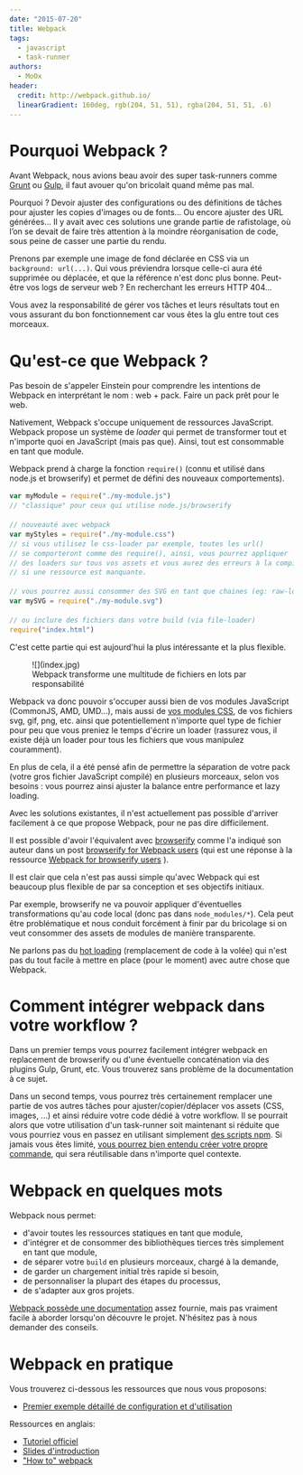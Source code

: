 ```yaml
---
date: "2015-07-20"
title: Webpack
tags:
  - javascript
  - task-runner
authors:
  - MoOx
header:
  credit: http://webpack.github.io/
  linearGradient: 160deg, rgb(204, 51, 51), rgba(204, 51, 51, .6)
---
```


# Pourquoi Webpack ?

Avant Webpack, nous avions beau avoir des super task-runners comme
[Grunt](/posts/js/premiers-pas-avec-grunt)
ou
[Gulp](/posts/js/introduction-gulp),
il faut avouer qu'on bricolait quand même pas mal.

Pourquoi ? Devoir ajuster des configurations ou des définitions de tâches pour
ajuster les copies d'images ou de fonts… Ou encore ajuster des URL générées…
Il y avait avec ces solutions une grande partie de rafistolage, où l’on se
devait de faire très attention à la moindre réorganisation de code, sous peine
de casser une partie du rendu.

Prenons par exemple une image de fond déclarée en CSS via un
`background: url(...)`.
Qui vous préviendra lorsque celle-ci aura été supprimée ou déplacée,
et que la référence n'est donc plus bonne.
Peut-être vos logs de serveur web ? En recherchant les erreurs HTTP 404...

Vous avez la responsabilité de gérer vos tâches et leurs résultats tout en vous
assurant du bon fonctionnement car vous êtes la glu entre tout ces morceaux.

# Qu'est-ce que Webpack ?

Pas besoin de s'appeler Einstein pour comprendre les intentions de Webpack en
interprétant le nom : web + pack. Faire un pack prêt pour le web.

Nativement, Webpack s'occupe uniquement de ressources JavaScript.
Webpack propose un système de *loader* qui permet de transformer tout et
n'importe quoi en JavaScript (mais pas que).
Ainsi, tout est consommable en tant que module.

Webpack prend à charge la fonction `require()` (connu et utilisé dans node.js et
browserify) et permet de défini des nouveaux comportements).

```js
var myModule = require("./my-module.js")
// "classique" pour ceux qui utilise node.js/browserify

// nouveauté avec webpack
var myStyles = require("./my-module.css")
// si vous utilisez le css-loader par exemple, toutes les url()
// se comporteront comme des require(), ainsi, vous pourrez appliquer
// des loaders sur tous vos assets et vous aurez des erreurs à la compilation
// si une ressource est manquante.

// vous pourrez aussi consommer des SVG en tant que chaines (eg: raw-loader)
var mySVG = require("./my-module.svg")

// ou inclure des fichiers dans votre build (via file-loader)
require("index.html")
```

C'est cette partie qui est aujourd'hui la plus intéressante et la plus flexible.

<figure>
  ![](index.jpg)
  <figcaption>
    Webpack transforme une multitude de fichiers en lots par responsabilité
  </figcaption>
</figure>

Webpack va donc pouvoir s'occuper aussi bien de vos modules JavaScript
(CommonJS, AMD, UMD...),
mais aussi de [vos modules CSS](https://github.com/css-modules/css-modules),
de vos fichiers svg, gif, png, etc. ainsi que potentiellement n'importe quel
type de fichier pour peu que vous preniez le temps d'écrire un loader
(rassurez vous, il existe déjà un loader pour tous les fichiers que vous
manipulez couramment).

En plus de cela, il a été pensé afin de permettre la séparation de votre pack
(votre gros fichier JavaScript compilé)
en plusieurs morceaux, selon vos besoins : vous pourrez ainsi ajuster la balance
entre performance et lazy loading.

Avec les solutions existantes, il n'est actuellement pas possible d'arriver
facilement à ce que propose Webpack, pour ne pas dire difficilement.

Il est possible d'avoir l'équivalent avec
[browserify](/posts/js/browserify-all-the-things) comme l'a indiqué son auteur
dans un post
[browserify for Webpack users](https://gist.github.com/substack/68f8d502be42d5cd4942)
(qui est une réponse à la ressource
[Webpack for browserify users](https://github.com/webpack/docs/wiki/webpack-for-browserify-users)
).

Il est clair que cela n'est pas aussi simple qu'avec Webpack qui est beaucoup
plus flexible de par sa conception et ses objectifs initiaux.

Par exemple, browserify ne va pouvoir appliquer d'éventuelles transformations
qu'au code local (donc pas dans `node_modules/*`).
Cela peut être problématique et nous conduit forcément à finir par du
bricolage si on veut consommer des assets de modules de manière transparente.

Ne parlons pas du
[hot loading](http://webpack.github.io/docs/hot-module-replacement-with-webpack.html)
(remplacement de code à la volée)
qui n'est pas du tout facile à mettre en place (pour le moment) avec
autre chose que Webpack.

# Comment intégrer webpack dans votre workflow ?

Dans un premier temps vous pourrez facilement intégrer webpack en replacement
de browserify ou d'une éventuelle concaténation via des plugins Gulp, Grunt,
etc. Vous trouverez sans problème de la documentation à ce sujet.

Dans un second temps, vous pourrez très certainement remplacer une partie de vos
autres tâches pour ajuster/copier/déplacer vos assets (CSS, images, ...) et
ainsi réduire votre code dédié à votre workflow. Il se pourrait alors que votre
utilisation d'un task-runner soit maintenant si réduite que vous pourriez vous
en passez en utilisant simplement [des scripts
 npm](http://blog.keithcirkel.co.uk/how-to-use-npm-as-a-build-tool/).
Si jamais vous êtes limité, [vous pourrez bien entendu créer votre propre
 commande](/posts/shell/utilitaires-ligne-commande/), qui sera réutilisable dans
n'importe quel contexte.

# Webpack en quelques mots

Webpack nous permet:

- d'avoir toutes les ressources statiques en tant que module,
- d'intégrer et de consommer des bibliothèques tierces très simplement en tant
  que module,
- de séparer votre `build` en plusieurs morceaux, chargé à la demande,
- de garder un chargement initial très rapide si besoin,
- de personnaliser la plupart des étapes du processus,
- de s'adapter aux gros projets.

[Webpack possède une documentation](http://webpack.github.io/docs)
assez fournie, mais pas vraiment facile à aborder lorsqu'on découvre le projet.
N'hésitez pas à nous demander des conseils.

# Webpack en pratique

Vous trouverez ci-dessous les ressources que nous vous proposons:

- [Premier exemple détaillé de configuration et d'utilisation](/posts/webpack/premier-exemple)

Ressources en anglais:

- [Tutoriel officiel](http://webpack.github.io/docs/tutorials/getting-started/)
- [Slides d'introduction](http://okonet.ru/viennajs-webpack-introduction/)
- ["How to" webpack](https://github.com/petehunt/webpack-howto)
